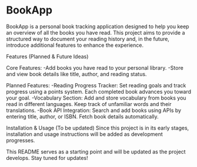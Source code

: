 # BookApp

BookApp is a personal book tracking application designed to help you keep an overview of all the books you have read.
This project aims to provide a structured way to document your reading history and, in the future, introduce additional features to enhance the experience.

Features (Planned & Future Ideas)

Core Features:
  -Add books you have read to your personal library.
  -Store and view book details like title, author, and reading status.

Planned Features:
  -Reading Progress Tracker:
    Set reading goals and track progress using a points system.
    Each completed book advances you toward your goal.
  -Vocabulary Section:
    Add and store vocabulary from books you read in different languages.
    Keep track of unfamiliar words and their translations.
  -Book API Integration:
    Search and add books using APIs by entering title, author, or ISBN.
    Fetch book details automatically.


Installation & Usage (To be updated)
Since this project is in its early stages, installation and usage instructions will be added as development progresses.


This README serves as a starting point and will be updated as the project develops. Stay tuned for updates!

